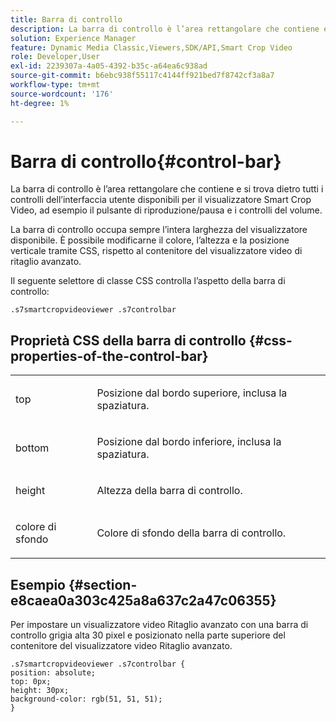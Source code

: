 ```yaml
---
title: Barra di controllo
description: La barra di controllo è l’area rettangolare che contiene e si trova dietro tutti i controlli dell’interfaccia utente disponibili per il visualizzatore Smart Crop Video, ad esempio il pulsante di riproduzione/pausa e i controlli del volume.
solution: Experience Manager
feature: Dynamic Media Classic,Viewers,SDK/API,Smart Crop Video
role: Developer,User
exl-id: 2239307a-4a05-4392-b35c-a64ea6c938ad
source-git-commit: b6ebc938f55117c4144ff921bed7f8742cf3a8a7
workflow-type: tm+mt
source-wordcount: '176'
ht-degree: 1%

---
```


# Barra di controllo{#control-bar}

La barra di controllo è l’area rettangolare che contiene e si trova dietro tutti i controlli dell’interfaccia utente disponibili per il visualizzatore Smart Crop Video, ad esempio il pulsante di riproduzione/pausa e i controlli del volume.

<!--<a id="section_061E550C1C1D4DB2BD663A898895B38C"></a>-->

La barra di controllo occupa sempre l’intera larghezza del visualizzatore disponibile. È possibile modificarne il colore, l’altezza e la posizione verticale tramite CSS, rispetto al contenitore del visualizzatore video di ritaglio avanzato.

Il seguente selettore di classe CSS controlla l’aspetto della barra di controllo:

```
.s7smartcropvideoviewer .s7controlbar
```

## Proprietà CSS della barra di controllo {#css-properties-of-the-control-bar}

<table id="table_C48C56E696304C9BAFEE71BA9EA9A174"> 
 <tbody> 
  <tr> 
   <td colname="col1"> <p> <span class="codeph"> top </span> </p> </td> 
   <td colname="col2"> <p>Posizione dal bordo superiore, inclusa la spaziatura. </p> </td> 
  </tr> 
  <tr> 
   <td colname="col1"> <p> <span class="codeph"> bottom </span> </p> </td> 
   <td colname="col2"> <p> Posizione dal bordo inferiore, inclusa la spaziatura. </p> </td> 
  </tr> 
  <tr> 
   <td colname="col1"> <p> <span class="codeph"> height </span> </p> </td> 
   <td colname="col2"> <p>Altezza della barra di controllo. </p> </td> 
  </tr> 
  <tr> 
   <td colname="col1"> <p> <span class="codeph"> colore di sfondo </span> </p> </td> 
   <td colname="col2"> <p>Colore di sfondo della barra di controllo. </p> </td> 
  </tr> 
 </tbody> 
</table>

## Esempio {#section-e8caea0a303c425a8a637c2a47c06355}

Per impostare un visualizzatore video Ritaglio avanzato con una barra di controllo grigia alta 30 pixel e posizionato nella parte superiore del contenitore del visualizzatore video Ritaglio avanzato.

```
.s7smartcropvideoviewer .s7controlbar {  
position: absolute; 
top: 0px; 
height: 30px; 
background-color: rgb(51, 51, 51); 
}
```
